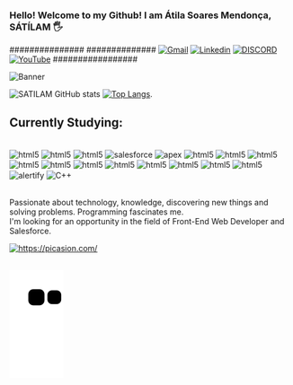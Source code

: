 ### Hello! Welcome to my Github! I am Átila Soares Mendonça, SÁTÍLAM 🖐️     
   
############### ############## [![Gmail](https://img.shields.io/badge/Gmail-D14836?style=for-the-badge&logo=gmail&logoColor=white)](mailto:atilasoaresmendonca@gmail.com) [![Linkedin](https://img.shields.io/badge/LinkedIn-0077B5?style=for-the-badge&logo=linkedin&logoColor=white)](https://www.linkedin.com/in/%C3%A1tila-soares-mendon%C3%A7a-793513b3/) [![DISCORD](https://img.shields.io/badge/Discord-7289DA?style=for-the-badge&logo=discord&logoColor=white)](https://www.discordapp.com/SÁTILAM#1320/) [![YouTube](https://img.shields.io/badge/YouTube-FF0000?style=for-the-badge&logo=youtube&logoColor=white)](https://www.youtube.com/watch?v=-VI7Z1COYu8&t=5s) #################

![Banner](https://user-images.githubusercontent.com/101275634/227586981-3daeca69-ef1e-49d9-ab23-84037f5e88f4.png)

![SATILAM GitHub stats](https://github-readme-stats.vercel.app/api?username=SATILAM&show_icons=true&theme=dracula) [![Top Langs](https://github-readme-stats.vercel.app/api/top-langs/?username=SATILAM&layout=compact)](https://github.com/SATILAM/github-readme-stats).

## Currently Studying:

<div style="display: inline_block"><br/>
         <img align="center" alt="html5" src="https://img.shields.io/badge/HTML5-E34F26?style=for-the-badge&logo=html5&logoColor=white" />
         <img align="center" alt="html5" src="https://img.shields.io/badge/CSS3-1572B6?style=for-the-badge&logo=css3&logoColor=white" />
         <img align="center" alt="html5" src="https://img.shields.io/badge/JavaScript-F7DF1E?style=for-the-badge&logo=javascript&logoColor=black" />
         <img align="center" alt="salesforce" src="https://img.shields.io/badge/Salesforce-00A1E0?style=for-the-badge&logo=salesforce&logoColor=white" />
         <img align="center" alt="apex" src="https://img.shields.io/badge/Apex-0070d2?style=for-the-badge&logo=salesforce&logoColor=white" />
         <img align="center" alt="html5" src="https://img.shields.io/badge/React-20232A?style=for-the-badge&logo=react&logoColor=61DAFB" />
         <img align="center" alt="html5" src="https://img.shields.io/badge/TypeScript-007ACC?style=for-the-badge&logo=typescript&logoColor=white" />
         <img align="center" alt="html5" src="https://img.shields.io/badge/Sass-CC6699?style=for-the-badge&logo=sass&logoColor=white" /> 
         <img align="center" alt="html5" src="https://img.shields.io/badge/Bootstrap-563D7C?style=for-the-badge&logo=bootstrap&logoColor=white" /> 
         <img align="center" alt="html5" src="https://img.shields.io/badge/MySQL-00000F?style=for-the-badge&logo=mysql&logoColor=white" /> 
         <img align="center" alt="html5" src="https://img.shields.io/badge/jQuery-0769AD?style=for-the-badge&logo=jquery&logoColor=white" /> 
         <img align="center" alt="html5" src="https://img.shields.io/badge/Python-14354C?style=for-the-badge&logo=python&logoColor=white" /> 
         <img align="center" alt="html5" src="https://img.shields.io/badge/Vue.js-35495E?style=for-the-badge&logo=vue.js&logoColor=4FC08D" />
         <img align="center" alt="html5" src="https://img.shields.io/badge/Flutter-02569B?style=for-the-badge&logo=flutter&logoColor=white" /> 
         <img align="center" alt="html5" src="https://img.shields.io/badge/Node.js-43853D?style=for-the-badge&logo=node.js&logoColor=white" /> 
         <img align="center" alt="html5" src="https://img.shields.io/badge/.NET-5C2D91?style=for-the-badge&logo=.net&logoColor=white" /> 
         <img align="center" alt="alertify" src="https://img.shields.io/badge/Alertify-FF9800?style=for-the-badge&logo=alertify&logoColor=white" />
         <img align="center" alt="C++" src="https://img.shields.io/badge/C++-00599C?style=for-the-badge&logo=c%2B%2B&logoColor=white&color=black" />
         </div><br/>

  Passionate about technology, knowledge, discovering new things and solving problems. Programming fascinates me.<br/>
 I'm looking for an opportunity in the field of Front-End Web Developer and Salesforce.

<a href="https://picasion.com/"><img src="https://i.picasion.com/pic92/3479df614a5e8cb42dacd0dabe5de109.gif" width="300" height="300" border="0" alt="https://picasion.com/" /></a><br /><a href="https://picasion.com/"> </br>


![Snake animation](https://github.com/SATILAM/SATILAM/blob/output/github-contribution-grid-snake.svg)
